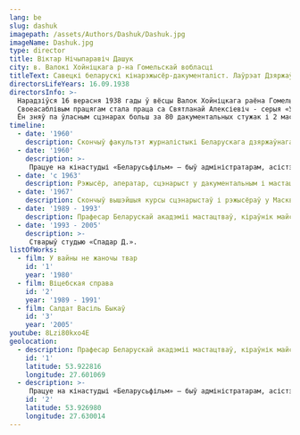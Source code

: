 ```yaml
---
lang: be
slug: dashuk
imagepath: /assets/Authors/Dashuk/Dashuk.jpg
imageName: Dashuk.jpg
type: director
title: Віктар Нічыпаравіч Дашук
city: в. Валокі Хойніцкага р-на Гомельскай вобласці
titleText: Савецкі беларускі кінарэжысёр-дакументаліст. Лаўрэат Дзяржаўнай прэміі СССР (1985), Заслужаны дзеяч мастацтваў Беларускай ССР (1977), Народны артыст Беларускай ССР (1989). Член КПСС з 1976 года
directorsLifeYears: 16.09.1938 
directorsInfo: >-
  Нарадзіўся 16 верасня 1938 гады ў вёсцы Валок Хойніцкага раёна Гомельскай вобласці. Скончыў факультэт журналістыкі Беларускага Дзяржаўнага універсітэта (1960), ВСРК (майстэрня Леаніда Трауберга). У яго фільмах публіцыстыка і лірыка жывуць у гарманічным адзінстве. Тэма мінулай вайны і вёскі, у якой прайшлі дзяцінства і юнацтва, - лейтматыў большасці прац, дзе Дашук выступае і сцэнарыстам, і рэжысёрам. Вядомасць прынесла серыя фільмаў пад агульнай назвай «Хатынская цыкл» (1975-1978), створаная сумесна з пісьменнікамі А. Адамовіча, Я.Брыля і В.Колесником: галасы і твары людзей, цудам ацалелых у спаленых фашыстамі вёсках.
  Своеасаблівым працягам стала праца са Святланай Алексіевіч - серыя «У вайны не жаночы твар» (1980-1984) .Создал ўласную кінастудыю, на якой зняў дакументальныя поўнаметражныя фільмы пра падзеі ў Беларусі - "Кіно пратэсту".
  Ён зняў па ўласным сцэнарах больш за 80 дакументальных стужак і 2 мастацкіх ( "Двое на востраве слёз" 1986, "Салодкая атрута кахання" 1995).
timeline:
  - date: '1960'
    description: Скончыў факультэт журналістыкі Беларускага дзяржаўнага ўніверсітэту iм. В.I.Ленiна.
  - date: '1960'
    description: >-
     Працуе на кінастудыі «Беларусьфільм» — быў адміністратарам, асістэнтам аператара, кінарэжысёра.
  - date: 'с 1963'
    description: Рэжысёр, аператар, сцэнарыст у дакументальным і мастацкім кіно
  - date: '1967'
    description: Скончыў вышэйшыя курсы сцэнарыстаў і рэжысёраў у Маскве (аддзяленне кінарэжысуры, майстэрня Л. Трауберга)
  - date: '1989 - 1993'
    description: Прафесар Беларускай акадэміі мастацтваў, кіраўнік майстэрні рэжысуры дакументальнага кіно
  - date: '1993 - 2005'
    description: >-
     Стварыў студыю «Спадар Д.».
listOfWorks:
  - film: У вайны не жаночы твар
    id: '1'
    year: '1980'
  - film: Віцебская справа
    id: '2'
    year: '1989 - 1991'
  - film: Салдат Васіль Быкаў
    id: '3'
    year: '2005'
youtube: 8Lzi80kxo4E
geolocation:
  - description: Прафесар Беларускай акадэміі мастацтваў, кіраўнік майстэрні рэжысуры дакументальнага кіно
    id: '1'
    latitude: 53.922816
    longitude: 27.601069
  - description: >-
     Працуе на кінастудыі «Беларусьфільм» — быў адміністратарам, асістэнтам аператара, кінарэжысёра.
    id: '2'
    latitude: 53.926980
    longitude: 27.630014
---
```


